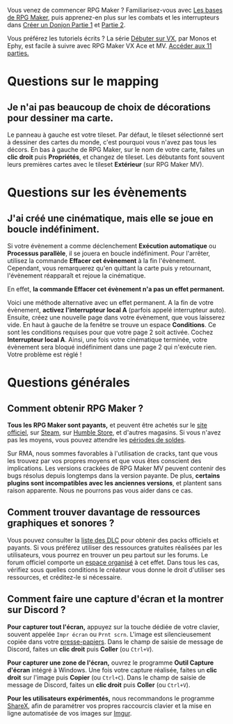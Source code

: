 Vous venez de commencer RPG Maker ? Familiarisez-vous avec [Les bases de RPG Maker](https://www.youtube.com/watch?v=HKXL-0i7uAM), puis apprenez-en plus sur les combats et les interrupteurs dans [Créer un Donjon Partie 1](https://www.youtube.com/watch?v=yTmpdDe77C8) et [Partie 2](https://www.youtube.com/watch?v=zwNfO6HHfRo).

Vous préférez les tutoriels écrits ? La série [Débuter sur VX](http://www.rpg-maker.fr/tutoriels-192-debuter-sur-vx-01-creation-d-un-projet-et-premiere-carte.html), par Monos et Ephy, est facile à suivre avec RPG Maker VX Ace et MV. [Accéder aux 11 parties.](http://www.rpg-maker.fr/tutoriels-pour-rmvx.html)

# Questions sur le mapping

## Je n'ai pas beaucoup de choix de décorations pour dessiner ma carte.

Le panneau à gauche est votre tileset. Par défaut, le tileset sélectionné sert à dessiner des cartes du monde, c'est pourquoi vous n'avez pas tous les décors. En bas à gauche de RPG Maker, sur le nom de votre carte, faites un **clic droit** puis **Propriétés**, et changez de tileset. Les débutants font souvent leurs premières cartes avec le tileset **Extérieur** (sur RPG Maker MV).

# Questions sur les évènements

## J'ai créé une cinématique, mais elle se joue en boucle indéfiniment.

Si votre évènement a comme déclenchement **Exécution automatique** ou **Processus parallèle**, il se jouera en boucle indéfiniment. Pour l'arrêter, utilisez la commande **Effacer cet évènement** à la fin l'évènement. Cependant, vous remarquerez qu'en quittant la carte puis y retournant, l'évènement réapparaît et rejoue la cinématique.

En effet, **la commande Effacer cet évènement n'a pas un effet permanent.**

Voici une méthode alternative avec un effet permanent. A la fin de votre évènement, **activez l'interrupteur local A** (parfois appelé interrupteur auto). Ensuite, créez une nouvelle page dans votre évènement, que vous laisserez vide. En haut à gauche de la fenêtre se trouve un espace **Conditions**. Ce sont les conditions requises pour que votre page 2 soit activée. Cochez **Interrupteur local A**. Ainsi, une fois votre cinématique terminée, votre évènement sera bloqué indéfiniment dans une page 2 qui n'exécute rien. Votre problème est réglé !

# Questions générales

## Comment obtenir RPG Maker ?

**Tous les RPG Maker sont payants,** et peuvent être achetés sur le [site officiel](http://www.rpgmakerweb.com/products), sur [Steam](http://store.steampowered.com/search/?term=RPG+Maker), sur [Humble Store](https://www.humblebundle.com/store/search?sort=bestselling&search=RPG%20Maker), et d'autres magasins. Si vous n'avez pas les moyens, vous pouvez attendre les [périodes de soldes](https://isthereanydeal.com/game/rpgmakermv/history/).

Sur RMA, nous sommes favorables à l'utilisation de cracks, tant que vous les trouvez par vos propres moyens et que vous êtes conscient des implications. Les versions crackées de RPG Maker MV peuvent contenir des bugs résolus depuis longtemps dans la version payante. De plus, **certains plugins sont incompatibles avec les anciennes versions**, et plantent sans raison apparente. Nous ne pourrons pas vous aider dans ce cas.

## Comment trouver davantage de ressources graphiques et sonores ?

Vous pouvez consulter la [liste des DLC](http://www.rpgmakerweb.com/products/resources) pour obtenir des packs officiels et payants. Si vous préférez utiliser des ressources gratuites réalisées par les utilisateurs, vous pourrez en trouver un peu partout sur les forums. Le forum officiel comporte un [espace organisé](https://forums.rpgmakerweb.com/index.php?categories/resource-showcase.27/) à cet effet. Dans tous les cas, vérifiez sous quelles conditions le créateur vous donne le droit d'utiliser ses ressources, et créditez-le si nécessaire.

## Comment faire une capture d'écran et la montrer sur Discord ?

**Pour capturer tout l'écran,** appuyez sur la touche dédiée de votre clavier, souvent appelée `Impr écran` ou `Prnt scrn`. L'image est silencieusement copiée dans votre [presse-papiers](https://fr.wikipedia.org/wiki/Presse-papier_(informatique)). Dans le champ de saisie de message de Discord, faites un **clic droit** puis **Coller** (ou `Ctrl+V`).

**Pour capturer une zone de l'écran,** ouvrez le programme **Outil Capture d'écran** intégré à Windows. Une fois votre capture réalisée, faites un **clic droit** sur l'image puis **Copier** (ou `Ctrl+C`). Dans le champ de saisie de message de Discord, faites un **clic droit** puis **Coller** (ou `Ctrl+V`).

**Pour les utilisateurs expérimentés,** nous recommandons le programme [ShareX](https://getsharex.com/), afin de paramétrer vos propres raccourcis clavier et la mise en ligne automatisée de vos images sur [Imgur](https://imgur.com/).
